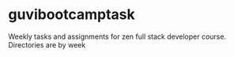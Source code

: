 # guvibootcamptask
Weekly tasks and assignments for zen full stack developer course.
Directories are by week
